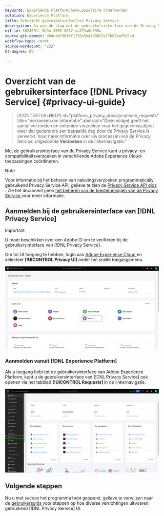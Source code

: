 ```yaml
---
keywords: Experience Platform;home;populaire onderwerpen
solution: Experience Platform
title: Overzicht gebruikersinterface Privacy Service
description: Ga aan de slag met de gebruikersinterface van de Privacy Service om privacyverzoeken in verschillende Experiencen Cloud te coördineren en te controleren.
exl-id: 5624691f-0b9a-4565-8277-ea273a0d239a
source-git-commit: dbdeabf9036f1736a5b43d9057e77b82baf915cd
workflow-type: tm+mt
source-wordcount: '223'
ht-degree: 0%

---
```


# Overzicht van de gebruikersinterface [!DNL Privacy Service] {#privacy-ui-guide}

>[!CONTEXTUALHELP]
>id="platform_privacy_privacyconsole_requests"
>title="Verzoeken om informatie"
>abstract="Deze widget geeft het aantal verzonden en voltooide verzoeken voor het gegevenssubject weer dat gedurende een bepaalde dag door de Privacy Service is verwerkt. Voor meer informatie over uw processen van de Privacy Service, uitgezochte **Verzoeken** in de linkernavigatie."

Met de gebruikersinterface van de Privacy Service kunt u privacy- en compatibiliteitsverzoeken in verschillende Adobe Experience Cloud-toepassingen coördineren.

>[!NOTE]
>
>Voor informatie bij het beheren van nalevingsverzoeken programmatically gebruikend Privacy Service API, gelieve te zien de [ Privacy Service API gids ](../api/overview.md). Zie het document geen [ het beheren van de toestemmingen van de Privacy Service ](../permissions.md) voor meer informatie.

## Aanmelden bij de gebruikersinterface van [!DNL Privacy Service]

>[!IMPORTANT]
>
>U moet beschikken over een Adobe ID om te verifiëren bij de gebruikersinterface van [!DNL Privacy Service] .

Om tot UI toegang te hebben, login aan [ Adobe Experience Cloud ](https://experience.adobe.com/) en selecteer **[!UICONTROL Privacy UI]** onder het snelle toegangsmenu.

![ het dashboard van het Experience Cloud met benadrukte Privacy UI.](../images/ui-overview/quick-access.png)


### Aanmelden vanuit [!DNL Experience Platform]

Als u toegang hebt tot de gebruikersinterface van Adobe Experience Platform, kunt u de gebruikersinterface van [!DNL Privacy Service] ook openen via het tabblad **[!UICONTROL Requests]** in de linkernavigatie.

![ UI van Adobe Experience Platform met Verzoeken die in de linkernavigatiebar worden benadrukt.](../images/ui-overview/platform.png)

## Volgende stappen

Nu u met succes het programma hebt geopend, gelieve te verwijzen naar de [ gebruikersgids ](user-guide.md) voor stappen op hoe diverse verrichtingen uitvoeren gebruikend [!DNL Privacy Service] UI.
